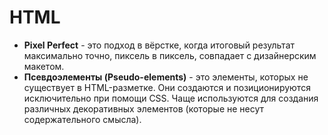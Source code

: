 # HTML

- **Pixel Perfect** - это подход в вёрстке, когда итоговый результат максимально точно, пиксель в пиксель, совпадает с дизайнерским макетом.
- **Псевдоэлементы (Pseudo-elements)** - это элементы, которых не существует в HTML-разметке. Они создаются и позиционируются исключительно при помощи CSS. Чаще используются для создания различных декоративных элементов (которые не несут содержательного смысла).
